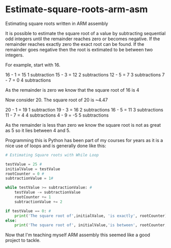 # Estimate-square-roots-arm-asm
Estimating square roots written in ARM assembly

It is possible to estimate the square root of a value by subtracting sequential odd integers until the remainder reaches zero or becomes negative. If the remainder reaches exactly zero the exact root can be found.  If the remainder goes negative then the root is extimated to be between two integers.

For example, start with 16.

16 - 1 = 15   1 subtraction
15 - 3 = 12   2 subtractions
12 - 5 = 7    3 subtractions
7 - 7 = 0     4 subtractions

As the remainder is zero we know that the square root of 16 is 4

Now consider 20.  The square root of 20 is ~4.47

20 - 1 = 19   1 subtraction
19 - 3 = 16   2 subtractions
16 - 5 = 11   3 subtractions
11 - 7 = 4    4 subtractions
4 - 9 = -5    5 subtractions

As the remainder is less than zero we know the square root is not as great as 5 so it lies between 4 and 5.

Programming this is Python has been part of my courses for years as it is a nice use of loops and is generally done like this:
```python
# Estimating Square roots with While Loop

testValue = 25 #
initialValue = testValue
rootCounter = 0 #
subtractionValue = 1#

while testValue >= subtractionValue: #
    testValue -= subtractionValue
    rootCounter += 1
    subtractionValue += 2

if testValue == 0: #
    print('The square root of',initialValue, 'is exactly', rootCounter)
else:
    print('The square root of', initialValue,'is between', rootCounter, 'and', rootCounter+1)
```

Now that I'm teaching myself ARM assembly this seemed like a good project to tackle.
